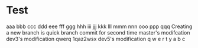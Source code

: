 # Test
aaa
bbb
ccc
ddd
eee
fff
ggg
hhh
iii
jjj
kkk
lll
mmm
nnn
ooo
ppp
qqq
Creating a new branch is quick
branch commit for second time
master's modifcation
dev3's modification
qwerq
1qaz2wsx
dev5's modification
q
w
e
r
t
y
a
b
c